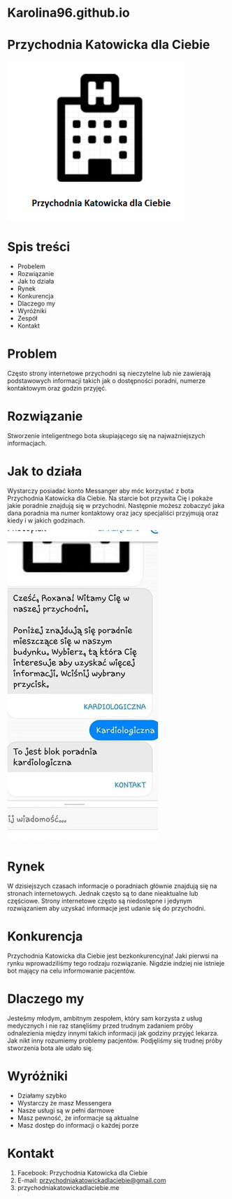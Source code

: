 # Karolina96.github.io

# Przychodnia Katowicka dla Ciebie

![LOGO.png](https://raw.githubusercontent.com/4zlote/Przychodnia-Katowicka-dla-Ciebie/master/LOGO.png)

# Spis treści

* Probelem
* Rozwiązanie
* Jak to działa
* Rynek
* Konkurencja
* Dlaczego my
* Wyróżniki
* Zespół
* Kontakt

Problem
=========
Często strony internetowe przychodni są nieczytelne lub nie zawierają podstawowych informacji takich jak o dostępności poradni, numerze kontaktowym oraz godzin przyjęć.

Rozwiązanie
=========
Stworzenie inteligentnego bota skupiającego się na najważniejszych informacjach.

Jak to działa
=========
Wystarczy posiadać konto Messanger aby móc korzystać z bota Przychodnia Katowicka dla Ciebie. Na starcie bot przywita Cię i pokaże jakie poradnie znajdują się w przychodni. Następnie możesz zobaczyć jaka dana poradnia ma numer kontaktowy oraz jacy specjaliści przyjmują oraz kiedy i w jakich godzinach.

![poradniagoto.jpg](https://raw.githubusercontent.com/4zlote/Przychodnia-Katowicka-dla-Ciebie/master/poradniagoto.jpg)

Rynek
=========
W dzisiejszych czasach informacje o poradniach głównie znajdują się na stronach internetowych. Jednak często są to dane nieaktualne lub częściowe. Strony internetowe często są niedostępne i jedynym rozwiązaniem aby uzyskać informacje jest udanie się do przychodni.

Konkurencja
=========
Przychodnia Katowicka dla Ciebie jest bezkonkurencyjna! Jaki pierwsi na rynku wprowadziliśmy tego rodzaju rozwiązanie. Nigdzie indziej nie istnieje bot mający na celu informowanie pacjentów.

Dlaczego my
=========
Jesteśmy młodym, ambitnym zespołem, który sam korzysta z usług medycznych i nie raz stanęliśmy przed trudnym zadaniem próby odnalezienia między innymi takich informacji jak godziny przyjęć lekarza. Jak nikt inny rozumiemy problemy pacjentów. Podjęliśmy się trudnej próby stworzenia bota ale udało się.

Wyróżniki
=========
* Działamy szybko 
* Wystarczy że masz Messengera 
* Nasze usługi są w pełni darmowe
* Masz pewność, że informacje są aktualne
* Masz dostęp do informacji o każdej porze

Kontakt
=========
1. Facebook: Przychodnia Katowicka dla Ciebie
2. E-mail: przychodniakatowickadlaciebie@gmail.com
3. przychodniakatowickadlaciebie.me
